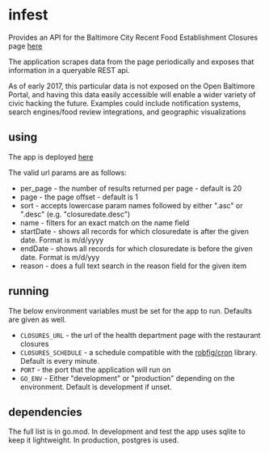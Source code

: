 # infest

Provides an API for the Baltimore City Recent Food Establishment Closures page
[here](http://health.baltimorecity.gov/environmental-health/recent-food-establishment-closures)

The application scrapes data from the page periodically and exposes that information in a queryable REST api.

As of early 2017, this particular data is not exposed on the Open Baltimore Portal, and having this data easily accessible
will enable a wider variety of civic hacking the future. Examples could include notification systems, search engines/food review
integrations, and geographic visualizations

## using

The app is deployed [here](https://balto-restaurant-closures.herokuapp.com/)

The valid url params are as follows:

* per_page - the number of results returned per page - default is 20
* page - the page offset - default is 1
* sort - accepts lowercase param names followed by either ".asc" or ".desc" (e.g. "closuredate.desc")
* name - filters for an exact match on the name field
* startDate - shows all records for which closuredate is after the given date. Format is m/d/yyyy
* endDate - shows all records for which closuredate is before the given date. Format is m/d/yyy
* reason - does a full text search in the reason field for the given item

## running

The below environment variables must be set for the app to run. Defaults are given as well.

* `CLOSURES_URL` - the url of the health department page with the restaurant closures
* `CLOSURES_SCHEDULE` - a schedule compatible with the [robfig/cron](https://github.com/robfig/cron) library. Default is every minute.
* `PORT` - the port that the application will run on
* `GO_ENV` - Either "development" or "production" depending on the environment. Default is development if unset.

## dependencies

The full list is in go.mod. In development and test the app uses sqlite to keep it lightweight. In production, postgres is used.
